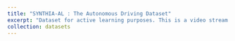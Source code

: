 ```yaml
---
title: "SYNTHIA-AL : The Autonomous Driving Dataset"
excerpt: "Dataset for active learning purposes. This is a video stream generated at 25 FPS. The classes considered in this dataset are void, sky, building, road, sidewalk, fence, vegetation, pole, car, traffic sign, pedestrian, bycicle, lanemarking, and traffic light. The provided ground truth includes instance segmentation, 2D bounding boxes, 3D bounding boxes and depth information! For further details, please consult the following README. LINK TO DATASET<br/><img src='/files/synthia_dataset.png'>"
collection: datasets
---
```

